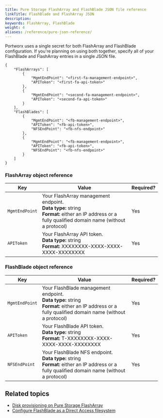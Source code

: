 ```yaml
---
title: Pure Storage FlashArray and FlashBlade JSON file reference
linkTitle: FlashBlade and FlashArray JSON
description: 
keywords: FlashArray, FlashBlade
weight: 4
aliases: /reference/pure-json-reference/
---
```


Portworx uses a single secret for both FlashArray and FlashBlade configuration. If you're planning on using both together, specify all of your FlashBlade and FlashArray entries in a single JSON file.  

```text
{
    "FlashArrays": [
        {
            "MgmtEndPoint": "<first-fa-management-endpoint>",
            "APIToken": "<first-fa-api-token>"
        },
        {
            "MgmtEndPoint": "<second-fa-management-endpoint>",
            "APIToken": "<second-fa-api-token>"
        }
    ],
    "FlashBlades": [
        {
            "MgmtEndPoint": "<fb-management-endpoint>",
            "APIToken": "<fb-api-token>",
            "NFSEndPoint": "<fb-nfs-endpoint>"
        },
        {
            "MgmtEndPoint": "<fb-management-endpoint>",
            "APIToken": "<fb-api-token>",
            "NFSEndPoint": "<fb-nfs-endpoint>"
        }
    ]
}
```

### FlashArray object reference

|**Key**|**Value**| **Required?** |
|----|----|----|
| `MgmtEndPoint` | Your FlashArray management endpoint.<br/>**Data type:** string<br/>**Format:** either an IP address or a fully qualified domain name (without a protocol) | Yes |
| `APIToken` | Your FlashArray API token.<br/>**Data type:** string<br/>**Format:** XXXXXXXX-XXXX-XXXX-XXXX-XXXXXXXX | Yes |

### FlashBlade object reference

|**Key**|**Value**| **Required?** |
|----|----|----|
| `MgmtEndPoint` | Your FlashBlade management endpoint.<br/>**Data type:** string<br/>**Format:** either an IP address or a fully qualified domain name (without a protocol) | Yes |
| `APIToken` | Your FlashBlade API token.<br/>**Data type:** string<br/>**Format:** T-XXXXXXXX-XXXX-XXXX-XXXX-XXXXXXXX | Yes |
| `NFSEndPoint` | Your FlashBlade NFS endpoint.<br/>**Data type:** string<br/>**Format:** either an IP address or a fully qualified domain name (without a protocol) |  Yes |

## Related topics

* [Disk provisioning on Pure Storage FlashArray](/cloud-references/auto-disk-provisioning/pure-flash-array/)
* [Configure FlashBlade as a Direct Access filesystem](/portworx-install-with-kubernetes/storage-operations/create-pvcs/pure-flashblade/)